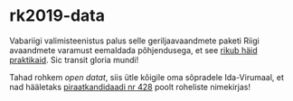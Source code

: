# rk2019-data

Vabariigi valimisteenistus palus selle geriljaavaandmete paketi Riigi avaandmete varamust eemaldada põhjendusega, et see [rikub häid praktikaid](https://github.com/okestonia/jkan/commit/ecd729a20cba67ff67ed9336d38a73f0f5035cfa?fbclid=IwAR2SezL2VlxGaLLwdZkQui1PuOa1-88up6kzYgputsHSSLO75glq09WcTjk). Sic transit gloria mundi!

Tahad rohkem _open datat_, siis ütle kõigile oma sõpradele Ida-Virumaal, et nad hääletaks [piraatkandidaadi nr 428](https://gafgaf.infoaed.ee) poolt roheliste nimekirjas!
